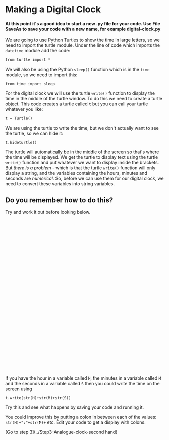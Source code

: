 # Making a Digital Clock

#### At this point it's a good idea to start a new .py file for your code. Use File SaveAs to save your code with a new name, for example **digital-clock.py**

We are going to use Python Turtles to show the time in large letters, so we need to import the turtle module. Under the line of code which imports the ```datetime``` module add the code:
```
from turtle import *
```

We will also be using the Python ```sleep()``` function which is in the ```time``` module, so we need to import this:
```
from time import sleep
```
For the digital clock we will use the turtle ```write()``` function to display the time in the middle of the turtle window. To do this we need to create a turtle object. This code creates a turtle called ```t``` but you can call your turtle whatever you like:
```
t = Turtle()
```

We are using the turtle to write the time, but we don't actually want to see the turtle, so we can hide it:
```
t.hideturtle()
```

The turtle will automatically be in the middle of the screen so that's where the time will be displayed. We get the turtle to display text using the turtle ```write()``` function and put whatever we want to display inside the brackets. But *there is a problem* - which is that the turtle ```write()``` function will only display a string, and the variables containing the hours, minutes and seconds are *numerical*. So, before we can use them for our digital clock, we need to convert these variables into string variables.

## Do you remember how to do this?

Try and work it out before looking below.
&nbsp;

&nbsp;

&nbsp;

&nbsp;

&nbsp;

&nbsp;

&nbsp;

&nbsp;

&nbsp;

&nbsp;

&nbsp;

&nbsp;

&nbsp;

&nbsp;

&nbsp;

&nbsp;

&nbsp;

&NewLine;



If you have the hour in a variable called ```H```, the minutes in a variable called ```M``` and the seconds in a variable called ```S``` then you could write the time on the screen using
```
t.write(str(H)+str(M)+str(S))
```

Try this and see what happens by saving your code and running it.

You could improve this by putting a colon in between each of the values: ```str(H)+":"+str(M)+``` etc. Edit your code to get a display with colons.

[Go to step 3](../Step3-Analogue-clock-second hand)


